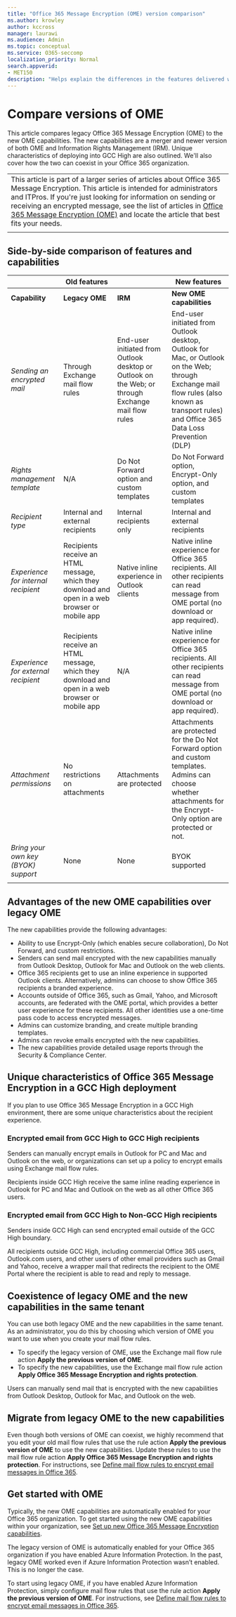 ```yaml
---
title: "Office 365 Message Encryption (OME) version comparison"
ms.author: krowley
author: kccross
manager: laurawi
ms.audience: Admin
ms.topic: conceptual
ms.service: O365-seccomp
localization_priority: Normal
search.appverid:
- MET150
description: "Helps explain the differences in the features delivered with different versions of Office 365 Message Encryption and how the two continue to work together."
---
```


# Compare versions of OME

This article compares legacy Office 365 Message Encryption (OME) to the new OME capabilities. The new capabilities are a merger and newer version of both OME and Information Rights Management (IRM). Unique characteristics of deploying into GCC High are also outlined. We'll also cover how the two can coexist in your Office 365 organization.

||
|:-----|
|This article is part of a larger series of articles about Office 365 Message Encryption. This article is intended for administrators and ITPros. If you're just looking for information on sending or receiving an encrypted message, see the list of articles in [Office 365 Message Encryption (OME)](ome.md) and locate the article that best fits your needs. |
||

## Side-by-side comparison of features and capabilities

|                                   |Old features       |                   |New features              |
|-----------------------------------|-------------------|-------------------|--------------------------|
|**Capability**                     | **Legacy OME**    | **IRM**           | **New OME capabilities** |
|*Sending an encrypted mail*        |Through Exchange mail flow rules|End-user initiated from Outlook desktop or Outlook on the Web; or through Exchange mail flow rules|End-user initiated from Outlook desktop, Outlook for Mac, or Outlook on the Web; through Exchange mail flow rules (also known as transport rules) and Office 365 Data Loss Prevention (DLP)|
|*Rights management template*       |   N/A      |Do Not Forward option and custom templates|Do Not Forward option, Encrypt-Only option, and custom templates|
|*Recipient type*                   |Internal and external recipients|Internal recipients only         |Internal and external recipients|
|*Experience for internal recipient*|Recipients receive an HTML message, which they download and open in a web browser or mobile app|Native inline experience in Outlook clients|Native inline experience for Office 365 recipients. All other recipients can read message from OME portal (no download or app required).|
|*Experience for external recipient*|Recipients receive an HTML message, which they download and open in a web browser or mobile app|N/A|Native inline experience for Office 365 recipients. All other recipients can read message from OME portal (no download or app required).|
|*Attachment permissions*           |No restrictions on attachments|Attachments are protected|Attachments are protected for the Do Not Forward option and custom templates. Admins can choose whether attachments for the Encrypt-Only option are protected or not.|
|*Bring your own key (BYOK) support*|None                |None               |BYOK supported          |
||

## Advantages of the new OME capabilities over legacy OME

The new capabilities provide the following advantages:

- Ability to use Encrypt-Only (which enables secure collaboration), Do Not Forward, and custom restrictions.
- Senders can send mail encrypted with the new capabilities manually from Outlook Desktop, Outlook for Mac and Outlook on the web clients.
- Office 365 recipients get to use an inline experience in supported Outlook clients. Alternatively, admins can choose to show Office 365 recipients a branded experience.
- Accounts outside of Office 365, such as Gmail, Yahoo, and Microsoft accounts, are federated with the OME portal, which provides a better user experience for these recipients. All other identities use a one-time pass code to access encrypted messages.
- Admins can customize branding, and create multiple branding templates.
- Admins can revoke emails encrypted with the new capabilities.
- The new capabilities provide detailed usage reports through the Security &amp; Compliance Center.

## Unique characteristics of Office 365 Message Encryption in a GCC High deployment

If you plan to use Office 365 Message Encryption in a GCC High environment, there are some unique characteristics about the recipient experience.

### Encrypted email from GCC High to GCC High recipients

Senders can manually encrypt emails in Outlook for PC and Mac and Outlook on the web, or organizations can set up a policy to encrypt emails using Exchange mail flow rules.

Recipients inside GCC High receive the same inline reading experience in Outlook for PC and Mac and Outlook on the web as all other Office 365 users.

### Encrypted email from GCC High to Non-GCC High recipients

Senders inside GCC High can send encrypted email outside of the GCC High boundary.

All recipients outside GCC High, including commercial Office 365 users, Outlook.com users, and other users of other email providers such as Gmail and Yahoo, receive a wrapper mail that redirects the recipient to the OME Portal where the recipient is able to read and reply to message.

## Coexistence of legacy OME and the new capabilities in the same tenant

You can use both legacy OME and the new capabilities in the same tenant. As an administrator, you do this by choosing which version of OME you want to use when you create your mail flow rules.

- To specify the legacy version of OME, use the Exchange mail flow rule action **Apply the previous version of OME**.
- To specify the new capabilities, use the Exchange mail flow rule action **Apply Office 365 Message Encryption and rights protection**.

Users can manually send mail that is encrypted with the new capabilities from Outlook Desktop, Outlook for Mac, and Outlook on the web.

## Migrate from legacy OME to the new capabilities

Even though both versions of OME can coexist, we highly recommend that you edit your old mail flow rules that use the rule action **Apply the previous version of OME** to use the new capabilities. Update these rules to use the mail flow rule action **Apply Office 365 Message Encryption and rights protection**. For instructions, see [Define mail flow rules to encrypt email messages in Office 365](define-mail-flow-rules-to-encrypt-email.md).

## Get started with OME

Typically, the new OME capabilities are automatically enabled for your Office 365 organization. To get started using the new OME capabilities within your organization, see [Set up new Office 365 Message Encryption capabilities](set-up-new-message-encryption-capabilities.md).

The legacy version of OME is automatically enabled for your Office 365 organization if you have enabled Azure Information Protection. In the past, legacy OME worked even if Azure Information Protection wasn’t enabled. This is no longer the case.

To start using legacy OME, if you have enabled Azure Information Protection, simply configure mail flow rules that use the rule action **Apply the previous version of OME**. For instructions, see [Define mail flow rules to encrypt email messages in Office 365](define-mail-flow-rules-to-encrypt-email.md).